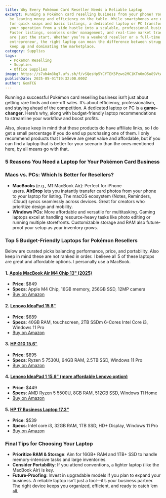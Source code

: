 ```yaml
---
title: Why Every Pokémon Card Reseller Needs a Reliable Laptop
excerpt: Running a Pokémon card reselling business from your phone? You might
  be leaving money and efficiency on the table. While smartphones are great
  for quick snaps and basic listings, a dedicated laptop or PC transforms
  your operation from a side hustle into a scalable, professional business.
  Faster listings, seamless order management, and real-time market tracking
  are just the start. Whether you’re a weekend reseller or a full-time TCG
  entrepreneur, the right laptop can mean the difference between struggling to
  keep up and dominating the marketplace.
category: Supplies
tags:
  - Pokemon Reselling
  - Supplies
  - Office Supplies
image: https://s7ub4m8kg7.ufs.sh/f/vSQesHp5YCfTEK5Pzwo2MC1KTn0mO5u89VtAhxbdea34kivF
publishDate: 2025-05-01T19:32:00.000Z
author: GemTCG
---
```

Running a successful Pokémon card reselling business isn’t just about getting rare finds and one-off sales. It’s about efficiency, professionalism, and staying ahead of the competition. A dedicated laptop or PC is a **game-changer**. Here’s why, along with budget-friendly laptop recommendations to streamline your workflow and boost profits.

Also, please keep in mind that these products do have affiliate links, so I do get a small percentage if you do end up purchasing one of them. I only recommend products that I believe are great value and affordable, but if you can find a laptop that is better for your scenario than the ones mentioned here, by all means go with that. 

### **5 Reasons You Need a Laptop for Your Pokémon Card Business**

### **Macs vs. PCs: Which Is Better for Resellers?**

* **MacBooks** (e.g., M1 MacBook Air):
  Perfect for iPhone users. **AirDrop** lets you instantly transfer card photos from your phone to your laptop for listing. The macOS ecosystem (Notes, Reminders, iCloud) syncs seamlessly across devices. Great for creators who prioritize design and mobility.
* **Windows PCs**:
  More affordable and versatile for multitasking. Gaming laptops excel at handling resource-heavy tasks like photo editing or running multiple storefronts. Customizable storage and RAM also future-proof your setup as your inventory grows.

### **Top 5 Budget-Friendly Laptops for Pokémon Resellers**

Below are curated picks balancing performance, price, and portability. Also keep in mind these are not ranked in order. I believe all 5 of these laptops are great and affordable options. I personally use a MacBook. 

#### 1. **[Apple MacBook Air M4 Chip 13" (2025)](https://amzn.to/4cXHh2d)**

* **Price**: $849
* **Specs**: Apple M4 Chip, 16GB memory, 256GB SSD, 12MP camera
* [Buy on Amazon](https://amzn.to/4cXHh2d)

#### 2. [Lenovo IdeaPad 15.6"](https://amzn.to/3EQ34MH)

* **Price**: $689
* **Specs**: 40GB RAM, touchscreen, 2TB SSDm 6-Cores Intel Core i3, Windows 11 Pro
* [Buy on Amazon](https://amzn.to/4iHjpkI)

#### 3. **[HP G10 15.6"](https://amzn.to/44OpYyw)**

* **Price**: $895
* **Specs**: Ryzen 5 7530U, 64GB RAM, 2.5TB SSD, Windows 11 Pro
* [Buy on Amazon](https://amzn.to/44OpYyw)

#### 4. **[Lenovo IdeaPad 1 15.6" (more affordable Lenovo option)](https://amzn.to/3YqIEk5)**

* **Price**: $449
* **Specs**: AMD Ryzen 5 5500U, 8GB RAM, 512GB SSD, Windows 11 Home
* [Buy on Amazon](https://amzn.to/3YqIEk5)

#### 5. **[HP 17 Business Laptop 17.3"](https://amzn.to/3Z1dS1d)**

* **Price**: $539
* **Specs**: Intel core i3, 32GB RAM, 1TB SSD, HD+ Display, Windows 11 Pro
* [Buy on Amazon](https://amzn.to/3Z1dS1d)

### **Final Tips for Choosing Your Laptop**

* **Prioritize RAM & Storage**: Aim for 16GB+ RAM and 1TB+ SSD to handle memory-intensive tasks and large inventories.
* **Consider Portability**: If you attend conventions, a lighter laptop (like the MacBook Air) is key.
* **Future-Proofing**: Invest in upgradable models if you plan to expand your business.
  A reliable laptop isn’t just a tool—it’s your business partner. The right device keeps you organized, efficient, and ready to catch ’em all.
